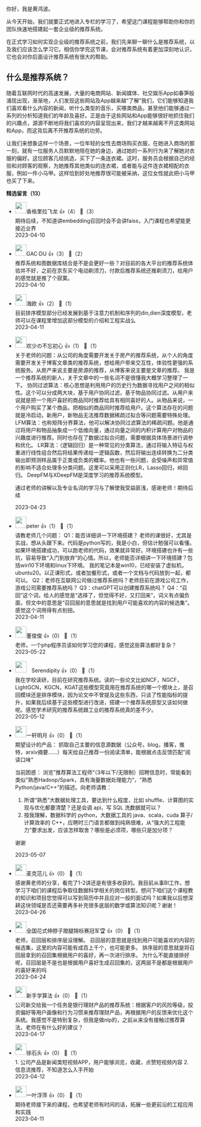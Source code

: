 你好，我是黄鸿波。

从今天开始，我们就要正式地进入专栏的学习了，希望这门课程能够帮助你和你的团队快速地搭建起一套企业级的推荐系统。

在正式学习如何实现企业级的推荐系统之前，我们先来聊一聊什么是推荐系统，以及我们应该怎么学习它。相信你学完这节课，会对推荐系统有着更加深刻地认识，它也会对你后面设计推荐系统有很大的帮助。

## 什么是推荐系统？

随着互联网时代的高速发展，大量的电商网站、新闻媒体、社交娱乐App如春笋般涌现出现，渐渐地，人们发现这些网站及App越来越“了解”我们，它们能够知道我们喜欢看什么内容的新闻，听什么类型的音乐，买哪类商品，甚至他们能够通过一系列的分析知道我们的年龄及喜好。正是由于这些网站和App能够很好地抓住我们的兴趣点，源源不断地将我们喜欢的内容呈现出来，我们才越来越离不开这类网站和App，而这背后离不开推荐系统的功劳。

让我们来想象这样一个场景，一位年轻的女性去商场购买衣服，在她进入商场的那一刻，就有一位服务人员默默地陪在她的身边，通过她的一系列行为来了解她对衣服的偏好。这位顾客几经挑选，买下了一条连衣裙。这时，服务员会根据自己的经验和对顾客的观察，为她推荐其他类似的连衣裙，或者能与这件连衣裙相配的衣服，例如一件小马甲。这样恰到好处地推荐很可能被采纳，这位女性就此把小马甲也买了下来。
<div><strong>精选留言（13）</strong></div><ul>
<li><img src="https://wx.qlogo.cn/mmopen/vi_32/Q0j4TwGTfTKS70PShNZaxpibFc1gWuvibbg3hXR4YKm3MkNgX0n56hWUicN0JfB2GQ6I9UicBfKABH6dkfVDPohA6Q/132" width="30px"><span>香格里拉飞龙</span> 👍（4） 💬（3）<div>期待后续，不知道讲embedding召回时会不会讲faiss，入门课程也希望能更接近业界</div>2023-04-10</li><br/><li><img src="https://static001.geekbang.org/account/avatar/00/15/23/bb/a1a61f7c.jpg" width="30px"><span>GAC·DU</span> 👍（3） 💬（2）<div>推荐系统和图数据库结合是不是会更好一些？对目前的各大平台的推荐系统体验并不好，之前在京东买个电动剃须刀，付款后推荐系统还推剃须刀，给用户的感觉就是推了个寂寞。</div>2023-04-10</li><br/><li><img src="https://static001.geekbang.org/account/avatar/00/1f/43/03/51f377fb.jpg" width="30px"><span>海欧</span> 👍（2） 💬（1）<div>目前排序模型部分已经发展到基于注意力机制和序列的din,dien深度模型，老师可以在课程里增加这部分模型的介绍和工程实战么</div>2023-04-11</li><br/><li><img src="https://static001.geekbang.org/account/avatar/00/27/1d/10/a73d63ba.jpg" width="30px"><span>欢少の不忘初心</span> 👍（1） 💬（1）<div>关于老师的问题：从公司的角度需要开发关于房产的推荐系统，从个人的角度需要开发关于博客文章类的推荐系统，想给用户带来交互性，体验性更强的系统服务。从房产来说主要是房源的推荐，从博客来说主要是文章的推荐。
我是一个推荐系统的新人，关于文章中的一些名词不是很懂我大概学习整理了一下。
协同过滤算法：核心思想是利用用户的历史行为数据寻找用户之间的相似性。这个可以分成两大块，基于用户协同过滤，基于物品协同过滤。从用户来说就是把一个用户喜好的商品同时推荐给具有相同喜好的人。从物品来说，一个用户购买了某个商品，把相似的商品同时推荐给用户。这个算法存在的问题就是冷启动，新用户，新物品无法推荐数据稀疏过拟合等问题需要特殊处理。
LFM算法：也称矩阵分界算法，他可以解决协同过滤算法的稀疏问题。他是通过将用户和物品抽象成一个低维向量，通过向量之间的内积计算用户对物品的兴趣度进行推荐。同时也存在了数据过拟合问题，需要根据具体场景进行调参和优化。
LR算法：（逻辑回归）是一种常见的分类算法，通过将输入特征与权重进行线性组合然后将结果传递给一逻辑函数，然后将输出连续转换为二分类输出即预测样品属于正类或负类的概率。他也有一些问题，会受噪声和异常值的影响不适合处理多分类问题。这里可以采用正则化LR，Lasso回归，岭回归。
DeepFM与XDeepFM是深度学习的推荐系统模型。

通过老师的讲解以及专业名词的学习与了解使我受益匪浅，感谢老师！期待后续</div>2023-04-23</li><br/><li><img src="https://static001.geekbang.org/account/avatar/00/10/25/87/f3a69d1b.jpg" width="30px"><span>peter</span> 👍（1） 💬（1）<div>请教老师几个问题：
Q1：能否详细讲一下环境搭建？
老师的课很好，尤其是实战，想从头跟下来。代码是python写的，我是小白，但估计勉强可以看懂。如果环境搭建成功，可以跑老师的代码，效果就非常好。环境搭建也许有一些坑，容易导致“入门到放弃”的心情。所以，老师能否详细讲一下环境搭建？包括win10下环境和linux下环境。 我的笔记本是win10，已经安装了虚拟机，ubuntu20。以正课形式，或者加餐形式，或者一个文档与代码放到一起，都可以。
Q2：老师在互联网公司做过推荐系统吗？老师目前在游戏公司工作，游戏公司需要推荐系统吗？
Q3：chatGPT可以创建推荐系统吗？
Q4：“召回”这个词，给人的感觉是“选择了，但觉得不好，又打回来”，词义有点偏负面，但文中的意思是“召回层的意思就是找到用户可能喜欢的内容的候选集”。 感觉这个词用得有点别扭。</div>2023-04-11</li><br/><li><img src="https://static001.geekbang.org/account/avatar/00/13/cd/df/c520d418.jpg" width="30px"><span>董俊俊</span> 👍（0） 💬（1）<div>老师，一个php程序员该如何学习您的课程，感觉这些算法都好复杂？</div>2023-05-22</li><br/><li><img src="https://static001.geekbang.org/account/avatar/00/37/43/6b/712fd3a0.jpg" width="30px"><span>　Serendipity</span> 👍（0） 💬（1）<div>我在学校读研，目前在研究推荐系统。读的一些论文比如NCF，NGCF，LightGCN，KGCN，KGAT这些模型究竟用在推荐系统的哪一个模块上，是召回模块还是排序模块，因为论文中不曾提及这些东西，只谈了性能指标的提升，如果我后续基于这些模型进行改进，搭建一个推荐系统原型又该如何做呢。感觉学术研究的推荐系统跟工业的推荐系统真的差不少。</div>2023-05-12</li><br/><li><img src="https://static001.geekbang.org/account/avatar/00/15/63/dd/49123a85.jpg" width="30px"><span>一轩明月</span> 👍（0） 💬（1）<div>期望设计的产品：
抓取自己主要的信息源数据（公众号，blog，播客，推特，arxiv摘要......）每天给自己推荐一份阅读清单，能根据点击反馈匹配”阅读口味“

当前困惑：
浏览”推荐算法工程师“（3年以下&#47;无限制）招聘信息时，常能看到类似”熟悉Hadoop&#47;Spark，具有海量数据处理能力“，“熟悉 Python&#47;java&#47;C++”的描述。向老师请教：

1. 所谓“熟悉”大数据处理工具，要达到什么程度，比如 shuffle、计算图的实现与优化都要清楚？还是会调 api，写 SQL 洗数据就可以？
2. 按我理解，数据科学的 python，大数据工具的 java、scala，cuda 算子&#47;计算效率的 C++，应聘时三门语言都做到纯熟很难，从“强大的工程能力”要求出发，应该怎样取舍？哪些是必须项，哪些只是加分项？

谢谢</div>2023-05-07</li><br/><li><img src="https://static001.geekbang.org/account/avatar/00/2a/db/ec/d5638e84.jpg" width="30px"><span>麦克范儿</span> 👍（0） 💬（1）<div>感谢黄老师的分享，看完了1-2讲还是有很多收获的。我目前从事BI工作，想学习下咱们的课程后争取往数据科学相关的岗位转型。想问下咱们这个课程教的知识和项目您觉得可以写到简历中并且应对一般的面试吗？如果我以后想深耕这块领域是否还需要再多补充很多底层的数学或算法知识呢？谢谢！</div>2023-04-26</li><br/><li><img src="https://static001.geekbang.org/account/avatar/00/13/33/f0/50c773cd.jpg" width="30px"><span>全国花式伸脖子蹬腿锦标赛冠军🏆</span> 👍（0） 💬（1）<div>老师，召回层和排序层没理解。
召回层的意思就是找到用户可能喜欢的内容的候选集，这里的内容可能有成百上千个，也可能更多。
排序层的意思就是将召回层拿到的召回集根据用户的喜好，再一次进行排序。
为什么不能直接排好呢，召回层是不是也是根据用户喜好生成召回集的，这两层不是都是根据用户的喜好来的吗</div>2023-04-24</li><br/><li><img src="https://static001.geekbang.org/account/avatar/00/24/d9/7b/a9bbee19.jpg" width="30px"><span>新手学算法</span> 👍（0） 💬（1）<div>公司新交给我一个任务是银行理财产品的推荐系统：根据客户的风险等级，投资偏好等用户画像和行为习惯来推荐理财产品，再根据用户的反馈来优化这个系统。我感觉不是特别复杂，但我是做nlp的，之前从来没有接触过推荐算法，老师在有什么好的建议？</div>2023-04-17</li><br/><li><img src="https://static001.geekbang.org/account/avatar/00/0f/ce/6d/530df0dd.jpg" width="30px"><span>徐石头</span> 👍（0） 💬（1）<div>1. 公司产品是新闻类短视频APP，用户能够浏览，收藏，点赞短视频内容
2. 信息流推荐，不知道怎么入手开始</div>2023-04-12</li><br/><li><img src="https://static001.geekbang.org/account/avatar/00/1d/56/f3/791d0f5e.jpg" width="30px"><span>一叶浮萍</span> 👍（0） 💬（1）<div>期待老师接下来的课程，也希望老师有时间的话，拓展一些更前沿的工程应用和实践</div>2023-04-11</li><br/>
</ul>